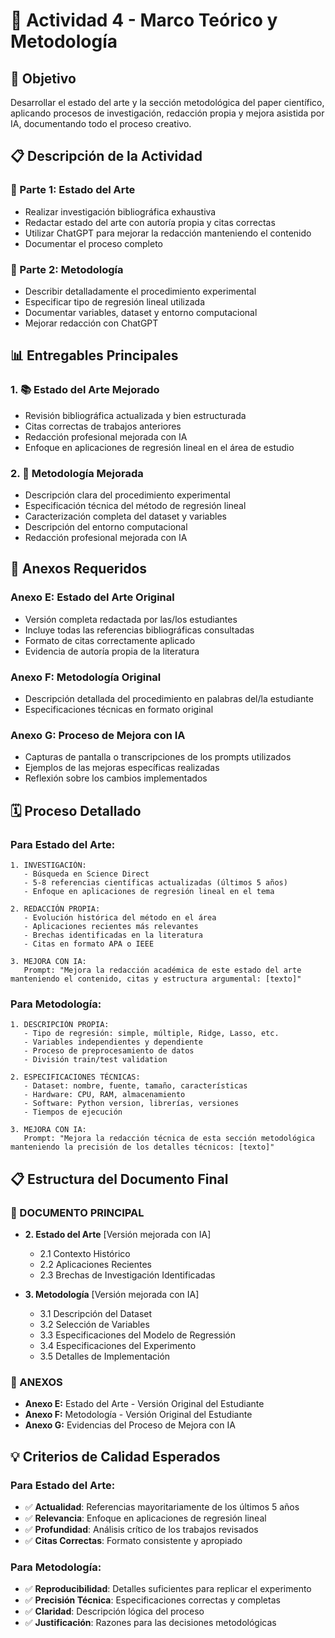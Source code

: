 # 📝 Actividad 4 - Marco Teórico y Metodología

## 🎯 Objetivo
Desarrollar el estado del arte y la sección metodológica del paper científico, aplicando procesos de investigación, redacción propia y mejora asistida por IA, documentando todo el proceso creativo.

## 📋 Descripción de la Actividad

### 🔹 Parte 1: Estado del Arte
- Realizar investigación bibliográfica exhaustiva
- Redactar estado del arte con autoría propia y citas correctas
- Utilizar ChatGPT para mejorar la redacción manteniendo el contenido
- Documentar el proceso completo

### 🔹 Parte 2: Metodología
- Describir detalladamente el procedimiento experimental
- Especificar tipo de regresión lineal utilizada
- Documentar variables, dataset y entorno computacional
- Mejorar redacción con ChatGPT

## 📊 Entregables Principales

### 1. 📚 Estado del Arte Mejorado
- Revisión bibliográfica actualizada y bien estructurada
- Citas correctas de trabajos anteriores
- Redacción profesional mejorada con IA
- Enfoque en aplicaciones de regresión lineal en el área de estudio

### 2. 🔬 Metodología Mejorada
- Descripción clara del procedimiento experimental
- Especificación técnica del método de regresión lineal
- Caracterización completa del dataset y variables
- Descripción del entorno computacional
- Redacción profesional mejorada con IA

## 📁 Anexos Requeridos

### Anexo E: Estado del Arte Original
- Versión completa redactada por las/los estudiantes
- Incluye todas las referencias bibliográficas consultadas
- Formato de citas correctamente aplicado
- Evidencia de autoría propia de la literatura

### Anexo F: Metodología Original
- Descripción detallada del procedimiento en palabras del/la estudiante
- Especificaciones técnicas en formato original

### Anexo G: Proceso de Mejora con IA
- Capturas de pantalla o transcripciones de los prompts utilizados
- Ejemplos de las mejoras específicas realizadas
- Reflexión sobre los cambios implementados

## 🗓️ Proceso Detallado

### Para Estado del Arte:
```
1. INVESTIGACIÓN:
   - Búsqueda en Science Direct
   - 5-8 referencias científicas actualizadas (últimos 5 años)
   - Enfoque en aplicaciones de regresión lineal en el tema

2. REDACCIÓN PROPIA:
   - Evolución histórica del método en el área
   - Aplicaciones recientes más relevantes
   - Brechas identificadas en la literatura
   - Citas en formato APA o IEEE

3. MEJORA CON IA:
   Prompt: "Mejora la redacción académica de este estado del arte manteniendo el contenido, citas y estructura argumental: [texto]"
```

### Para Metodología:
```
1. DESCRIPCIÓN PROPIA:
   - Tipo de regresión: simple, múltiple, Ridge, Lasso, etc.
   - Variables independientes y dependiente
   - Proceso de preprocesamiento de datos
   - División train/test validation

2. ESPECIFICACIONES TÉCNICAS:
   - Dataset: nombre, fuente, tamaño, características
   - Hardware: CPU, RAM, almacenamiento
   - Software: Python version, librerías, versiones
   - Tiempos de ejecución

3. MEJORA CON IA:
   Prompt: "Mejora la redacción técnica de esta sección metodológica manteniendo la precisión de los detalles técnicos: [texto]"
```

## 📋 Estructura del Documento Final

### **📄 DOCUMENTO PRINCIPAL**
- **2. Estado del Arte** [Versión mejorada con IA]
  - 2.1 Contexto Histórico
  - 2.2 Aplicaciones Recientes
  - 2.3 Brechas de Investigación Identificadas

- **3. Metodología** [Versión mejorada con IA]
  - 3.1 Descripción del Dataset
  - 3.2 Selección de Variables
  - 3.3 Especificaciones del Modelo de Regressión
  - 3.4 Especificaciones del Experimento
  - 3.5 Detalles de Implementación

### **📎 ANEXOS**
- **Anexo E:** Estado del Arte - Versión Original del Estudiante
- **Anexo F:** Metodología - Versión Original del Estudiante  
- **Anexo G:** Evidencias del Proceso de Mejora con IA


## 💡 Criterios de Calidad Esperados

### Para Estado del Arte:
- ✅ **Actualidad**: Referencias mayoritariamente de los últimos 5 años
- ✅ **Relevancia**: Enfoque en aplicaciones de regresión lineal
- ✅ **Profundidad**: Análisis crítico de los trabajos revisados
- ✅ **Citas Correctas**: Formato consistente y apropiado

### Para Metodología:
- ✅ **Reproducibilidad**: Detalles suficientes para replicar el experimento
- ✅ **Precisión Técnica**: Especificaciones correctas y completas
- ✅ **Claridad**: Descripción lógica del proceso
- ✅ **Justificación**: Razones para las decisiones metodológicas


